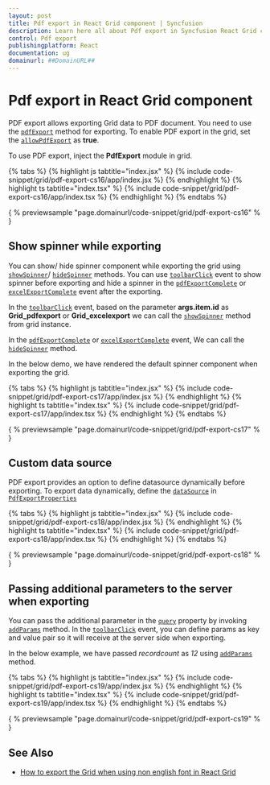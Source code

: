 ```yaml
---
layout: post
title: Pdf export in React Grid component | Syncfusion
description: Learn here all about Pdf export in Syncfusion React Grid component of Syncfusion Essential JS 2 and more.
control: Pdf export 
publishingplatform: React
documentation: ug
domainurl: ##DomainURL##
---
```


# Pdf export in React Grid component

PDF export allows exporting Grid data to PDF document. You need to use the [`pdfExport`](https://ej2.syncfusion.com/angular/documentation/api/grid/#pdfexport) method for exporting. To enable PDF export in the grid, set the [`allowPdfExport`](https://ej2.syncfusion.com/angular/documentation/api/grid/#allowpdfexport) as **true**.

To use PDF export, inject the **PdfExport** module in grid.

{% tabs %}
{% highlight js tabtitle="index.jsx" %}
{% include code-snippet/grid/pdf-export-cs16/app/index.jsx %}
{% endhighlight %}
{% highlight ts tabtitle="index.tsx" %}
{% include code-snippet/grid/pdf-export-cs16/app/index.tsx %}
{% endhighlight %}
{% endtabs %}

{ % previewsample "page.domainurl/code-snippet/grid/pdf-export-cs16" % }

## Show spinner while exporting

You can show/ hide spinner component while exporting the grid using [`showSpinner`](https://ej2.syncfusion.com/angular/documentation/api/grid/#showspinner)/ [`hideSpinner`](https://ej2.syncfusion.com/angular/documentation/api/grid/#hidespinner) methods. You can use  [`toolbarClick`](https://ej2.syncfusion.com/angular/documentation/api/grid/#toolbarclick) event to show spinner before exporting and hide a spinner in the [`pdfExportComplete`](https://ej2.syncfusion.com/angular/documentation/api/grid/#pdfexportcomplete) or [`excelExportComplete`](https://ej2.syncfusion.com/angular/documentation/api/grid/#excelexportcomplete) event after the exporting.

In the [`toolbarClick`](https://ej2.syncfusion.com/angular/documentation/api/grid/#toolbarclick) event, based on the parameter **args.item.id** as **Grid_pdfexport** or **Grid_excelexport** we can call the [`showSpinner`](https://ej2.syncfusion.com/angular/documentation/api/grid/#showspinner) method from grid instance.

In the [`pdfExportComplete`](https://ej2.syncfusion.com/angular/documentation/api/grid/#pdfexportcomplete) or [`excelExportComplete`](https://ej2.syncfusion.com/angular/documentation/api/grid/#excelexportcomplete) event, We can call the [`hideSpinner`](https://ej2.syncfusion.com/angular/documentation/api/grid/#hidespinner) method.

In the below demo, we have rendered the default spinner component when exporting the grid.

{% tabs %}
{% highlight js tabtitle="index.jsx" %}
{% include code-snippet/grid/pdf-export-cs17/app/index.jsx %}
{% endhighlight %}
{% highlight ts tabtitle="index.tsx" %}
{% include code-snippet/grid/pdf-export-cs17/app/index.tsx %}
{% endhighlight %}
{% endtabs %}

{ % previewsample "page.domainurl/code-snippet/grid/pdf-export-cs17" % }

## Custom data source

PDF export provides an option to define datasource dynamically before exporting. To export data dynamically, define the [`dataSource`](https://ej2.syncfusion.com/angular/documentation/api/grid/pdfExportProperties/#datasource) in [`PdfExportProperties`](https://ej2.syncfusion.com/angular/documentation/api/grid/pdfExportProperties/)

{% tabs %}
{% highlight js tabtitle="index.jsx" %}
{% include code-snippet/grid/pdf-export-cs18/app/index.jsx %}
{% endhighlight %}
{% highlight ts tabtitle="index.tsx" %}
{% include code-snippet/grid/pdf-export-cs18/app/index.tsx %}
{% endhighlight %}
{% endtabs %}

{ % previewsample "page.domainurl/code-snippet/grid/pdf-export-cs18" % }

## Passing additional parameters to the server when exporting

You can pass the additional parameter in the [`query`](https://ej2.syncfusion.com/angular/documentation/api/grid/#query) property by invoking [`addParams`](https://ej2.syncfusion.com/documentation/api/data/query/#addparams) method. In the [`toolbarClick`](https://ej2.syncfusion.com/angular/documentation/api/grid/#toolbarclick) event, you can define params as key and value pair so it will receive at the server side when exporting.

In the below example, we have passed *recordcount* as *12* using [`addParams`](https://ej2.syncfusion.com/documentation/api/data/query/#addparams) method.

{% tabs %}
{% highlight js tabtitle="index.jsx" %}
{% include code-snippet/grid/pdf-export-cs19/app/index.jsx %}
{% endhighlight %}
{% highlight ts tabtitle="index.tsx" %}
{% include code-snippet/grid/pdf-export-cs19/app/index.tsx %}
{% endhighlight %}
{% endtabs %}

{ % previewsample "page.domainurl/code-snippet/grid/pdf-export-cs19" % }

## See Also

* [How to export the Grid when using non english font in React Grid](https://www.syncfusion.com/forums/148193/how-to-export-the-grid-when-using-non-english-font-in-react-grid)